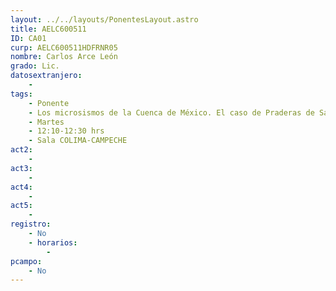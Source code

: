 ```yaml
---
layout: ../../layouts/PonentesLayout.astro
title: AELC600511
ID: CA01
curp: AELC600511HDFRNR05
nombre: Carlos Arce León
grado: Lic.
datosextranjero:
    - 
tags:
    - Ponente
    - Los microsismos de la Cuenca de México. El caso de Praderas de San Mateo, Naucalpan, Estado de México
    - Martes
    - 12:10-12:30 hrs
    - Sala COLIMA-CAMPECHE
act2: 
    - 
act3: 
    - 
act4: 
    - 
act5: 
    - 
registro:
    - No
    - horarios:
        -
pcampo:
    - No
---
```

